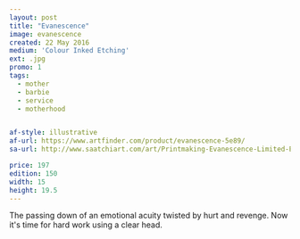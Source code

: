```yaml
---
layout: post
title: "Evanescence"
image: evanescence
created: 22 May 2016
medium: 'Colour Inked Etching'
ext: .jpg
promo: 1
tags:
  - mother
  - barbie
  - service
  - motherhood


af-style: illustrative
af-url: https://www.artfinder.com/product/evanescence-5e89/
sa-url: http://www.saatchiart.com/art/Printmaking-Evanescence-Limited-Edition-1-of-150/19454/3003600/view

price: 197
edition: 150
width: 15
height: 19.5
---
```


The passing down of an emotional acuity twisted by hurt and revenge. Now it's time for hard work using a clear head.
